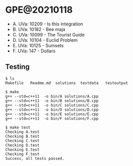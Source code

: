 # GPE@20210118

* A. UVa: 10209 - Is this integration
* B. UVa: 10182 - Bee maja
* C. UVa: 10099 - The Tourist Guide
* D. UVa: 10104 - Euclid Problem
* E. UVa: 10125 - Sumsets
* F. UVa: 147 - Dollars

## Testing

```shell
$ ls
Makefile   Readme.md  solutions  testdata   testoutput

$ make
g++ --std=c++11  -o bin/A solutions/A.cpp
g++ --std=c++11  -o bin/B solutions/B.cpp
g++ --std=c++11  -o bin/C solutions/C.cpp
g++ --std=c++11  -o bin/D solutions/D.cpp
g++ --std=c++11  -o bin/E solutions/E.cpp
g++ --std=c++11  -o bin/F solutions/F.cpp

$ make test
Checking A.test
Checking B.test
Checking C.test
Checking D.test
Checking E.test
Checking F.test
Success, all tests passed.
```
